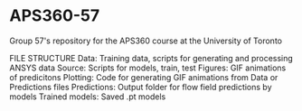 # APS360-57
Group 57's repository for the APS360 course at the University of Toronto

FILE STRUCTURE
Data: Training data, scripts for generating and processing ANSYS data
Source: Scripts for models, train, test
Figures: GIF animations of predicitons
Plotting: Code for generating GIF animations from Data or Predictions files
Predictions: Output folder for flow field predictions by models
Trained models: Saved .pt models
